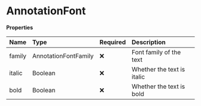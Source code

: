 # AnnotationFont

**Properties**

| Name   | Type                 | Required | Description                |
| :----- | :------------------- | :------- | :------------------------- |
| family | AnnotationFontFamily | ❌       | Font family of the text    |
| italic | Boolean              | ❌       | Whether the text is italic |
| bold   | Boolean              | ❌       | Whether the text is bold   |
